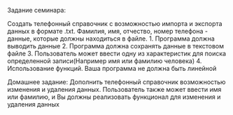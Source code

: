 
Задание семинара:

Создать телефонный справочник с
возможностью импорта и экспорта данных в
формате .txt. Фамилия, имя, отчество, номер
телефона - данные, которые должны находиться
в файле.
    1. Программа должна выводить данные
    2. Программа должна сохранять данные в
    текстовом файле
    3. Пользователь может ввести одну из
    характеристик для поиска определенной
    записи(Например имя или фамилию
    человека)
    4. Использование функций. Ваша программа
    не должна быть линейной


Домашнее задание:
Дополнить телефонный справочник возможностью изменения и удаления данных.
Пользователь также может ввести имя или фамилию, и Вы должны реализовать функционал
для изменения и удаления данных

